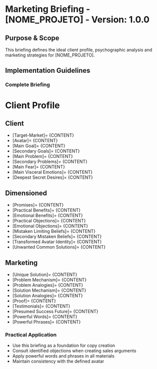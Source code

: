 # Marketing Briefing - [NOME_PROJETO] - Version: 1.0.0

## Purpose & Scope

This briefing defines the ideal client profile, psychographic analysis and marketing strategies for [NOME_PROJETO].

## Implementation Guidelines

### Complete Briefing

# Client Profile

## Client

- [Target-Market]= {CONTENT}
- [Avatar]= {CONTENT}
- [Main Goal]= {CONTENT}
- [Secondary Goals]= {CONTENT}
- [Main Problem]= {CONTENT}
- [Secondary Problems]= {CONTENT}
- [Main Fear]= {CONTENT}
- [Main Visceral Emotions]= {CONTENT}
- [Deepest Secret Desires]= {CONTENT}

## Dimensioned

- [Promises]= {CONTENT}
- [Practical Benefits]= {CONTENT}
- [Emotional Benefits]= {CONTENT}
- [Practical Objections]= {CONTENT}
- [Emotional Objections]= {CONTENT}
- [Mistaken Limiting Beliefs]= {CONTENT}
- [Secondary Mistaken Beliefs]= {CONTENT}
- [Transformed Avatar Identity]= {CONTENT}
- [Unwanted Common Solutions]= {CONTENT}

## Marketing

- [Unique Solution]= {CONTENT}
- [Problem Mechanism]= {CONTENT}
- [Problem Analogies]= {CONTENT}
- [Solution Mechanism]= {CONTENT}
- [Solution Analogies]= {CONTENT}
- [Proof]= {CONTENT}
- [Testimonials]= {CONTENT}
- [Presumed Success Future]= {CONTENT}
- [Powerful Words]= {CONTENT}
- [Powerful Phrases]= {CONTENT}

### Practical Application

- Use this briefing as a foundation for copy creation
- Consult identified objections when creating sales arguments
- Apply powerful words and phrases in all materials
- Maintain consistency with the defined avatar